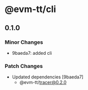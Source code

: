 # @evm-tt/cli

## 0.1.0

### Minor Changes

- 9baeda7: added cli

### Patch Changes

- Updated dependencies [9baeda7]
  - @evm-tt/tracer@0.2.0
